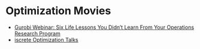 # Optimization Movies
* [Gurobi Webinar: Six Life Lessons You Didn’t Learn From Your Operations Research Program](https://www.youtube.com/watch?v=yWZ-2Zec1bc)
* [iscrete Optimization Talks](https://www.youtube.com/@DiscreteOptimizationTalks)